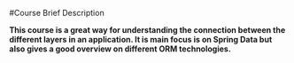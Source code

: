 #Course Brief Description

**This course is a great way for understanding the connection between the different layers in an application. It is main focus is on Spring Data but also gives a good overview on different ORM technologies.**
